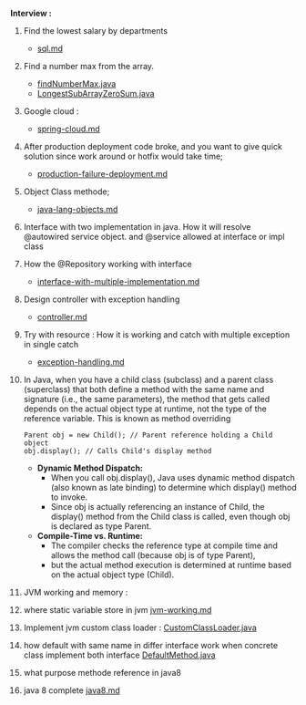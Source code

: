 **Interview :**
1. Find the lowest salary by departments
   - [sql.md](sql.md) 
2. Find a number max from the array.
   - [findNumberMax.java](findNumberMax.java)
   - [LongestSubArrayZeroSum.java](LongestSubArrayZeroSum.java)
3. Google cloud :
   - [spring-cloud.md](spring-cloud.md)
4. After production deployment code broke, and you want to give quick solution since work around 
    or hotfix would take time;
   - [production-failure-deployment.md](production-failure-deployment.md)
5. Object Class methode; 
   - [java-lang-objects.md](java-lang-objects.md)
6. Interface with two implementation in java. How it will resolve @autowired service object.
   and @service allowed at interface or impl class
7. How the @Repository working with interface 
   - [interface-with-multiple-implementation.md](interface-with-multiple-implimentation.md)
8. Design controller with exception handling
   - [controller.md](controller.md)
9. Try with resource : How it is working and catch with multiple exception in single catch
   - [exception-handling.md](exception-handling.md)
10. In Java, when you have a child class (subclass) and a parent class (superclass) that both define a method with the same name and signature (i.e., the same parameters), 
    the method that gets called depends on the actual object type at runtime, not the type of the reference variable. This is known as method overriding
    
        Parent obj = new Child(); // Parent reference holding a Child object
        obj.display(); // Calls Child's display method

    - **Dynamic Method Dispatch:** 
         - When you call obj.display(), Java uses dynamic method dispatch (also known as late binding) to determine which display() method to invoke.
         - Since obj is actually referencing an instance of Child, the display() method from the Child class is called, even though obj is declared as type Parent.
    - **Compile-Time vs. Runtime:** 
         - The compiler checks the reference type at compile time and allows the method call (because obj is of type Parent), 
         - but the actual method execution is determined at runtime based on the actual object type (Child).
11. JVM working and memory :
12. where static variable store in jvm
     [jvm-working.md](jvm-working.md)
13. Implement jvm custom class loader : 
    [CustomClassLoader.java](program/CustomClassLoader.java)
14. how default with same name in differ interface work when concrete class implement both interface
    [DefaultMethod.java](program/DefaultMethod.java)
15. what purpose methode reference in java8 
16. java 8 complete 
     [java8.md](java8.md)